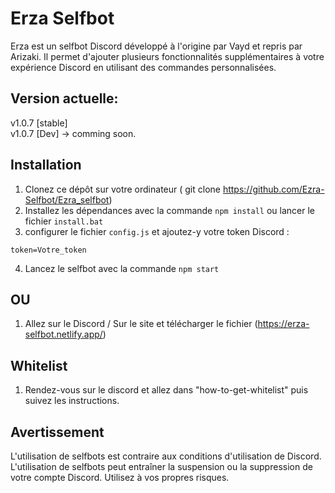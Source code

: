 # Erza Selfbot

Erza est un selfbot Discord développé à l'origine par Vayd et repris par Arizaki. Il permet d'ajouter plusieurs fonctionnalités supplémentaires à votre expérience Discord en utilisant des commandes personnalisées.


## Version actuelle:
v1.0.7 [stable] <br>
v1.0.7 [Dev] -> comming soon.

## Installation

1. Clonez ce dépôt sur votre ordinateur ( git clone https://github.com/Ezra-Selfbot/Ezra_selfbot)
2. Installez les dépendances avec la commande `npm install` ou lancer le fichier `install.bat`
3. configurer le fichier `config.js` et ajoutez-y votre token Discord :
```
token=Votre_token
```
4. Lancez le selfbot avec la commande `npm start`

## OU 

1. Allez sur le Discord / Sur le site et télécharger le fichier (https://erza-selfbot.netlify.app/)

## Whitelist

1. Rendez-vous sur le discord et allez dans "how-to-get-whitelist" puis suivez les instructions.

## Avertissement

L'utilisation de selfbots est contraire aux conditions d'utilisation de Discord. L'utilisation de selfbots peut entraîner la suspension ou la suppression de votre compte Discord. Utilisez à vos propres risques.
